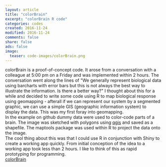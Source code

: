 ```yaml
---
layout: article
title: "colorBrain"
excerpt: "colorBrain R code"
categories: codes
created: 2016-11-24
modified: 2016-11-24
comments: false
share: false
ads: false
image: 
  teaser: code-images/colorBrain.png
---
```


colorBrain is a proof-of-concept code.  It arose from a conversation with a colleague at 5:00 pm on a Friday and was implemented within 2 hours.  The conversation went along the lines of "We generally represent biological data using barcharts with error bars but this is not always the best way to illustrate the information.  Is there a better way?"  I thought about this for a while and decided to write some code using R to map biological response using geomapping - afterall if we can represent our system by a segmented graphic, we can use a simple GIS (geographic information system) to display the data.  This was my first foray into geomapping.  
In the example on github dummy data were used to color-code parts of a brain.  The image was sketched with polygons using [qgis](http://www.qgis.org/en/site/) and saved as a shapefile.  The maptools package was used within R to project the data onto the image.  
The cool thing about this was that I could use R in conjunction with Shiny to create a working app quickly.  From initial conception of the idea to a working app took less than 2 hours.  I like to think of this as rapid prototyping for programming.  
[colorBrain](https://github.com/harveyl888/colorBrain)
